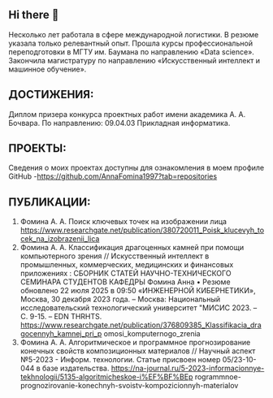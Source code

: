 ## Hi there 👋

Несколько лет работала в сфере международной логистики. В резюме указала только
релевантный опыт. Прошла курсы профессиональной переподготовки в МГТУ им. Баумана
по направлению «Data science». Закончила магистратуру по направлению «Искусственный
интеллект и машинное обучение».

## ДОСТИЖЕНИЯ:
Диплом призера конкурса проектных работ имени академика А. А. Бочвара. По
направлению: 09.04.03 Прикладная информатика.

## ПРОЕКТЫ:
Сведения о моих проектах доступны для ознакомления в моем профиле
GitHub -https://github.com/AnnaFomina1997?tab=repositories

## ПУБЛИКАЦИИ:
1. Фомина А. А. Поиск ключевых точек на изображении лица
https://www.researchgate.net/publication/380720011_Poisk_klucevyh_tocek_na_izobrazenii_lica
2. Фомина А. А. Классификация драгоценных камней при помощи компьютерного зрения //
Искусственный интеллект в промышленных, коммерческих, медицинских и финансовых
приложениях : СБОРНИК СТАТЕЙ НАУЧНО-ТЕХНИЧЕСКОГО СЕМИНАРА СТУДЕНТОВ
КАФЕДРЫ
Фомина Анна • Резюме обновлено 22 июля 2025 в 09:50
«ИНЖЕНЕРНОЙ КИБЕРНЕТИКИ», Москва, 30 декабря 2023 года. – Москва: Национальный
исследовательский технологический университет "МИСИС 2023. – С. 9-15. – EDN THRHTS.
https://www.researchgate.net/publication/376809385_Klassifikacia_dragocennyh_kamnej_pri_p
omosi_komputernogo_zrenia
3. Фомина А. А. Алгоритмическое и программное прогнозирование конечных свойств
композиционных материалов // Научный аспект №5-2023 - Информ. технологии. Статье
присвоен номер 05/23-10-044 в базе издательства.
https://na-journal.ru/5-2023-informacionnye-tekhnologii/5135-algoritmicheskoe-i%EF%BF%BEp
rogrammnoe-prognozirovanie-konechnyh-svoistv-kompozicionnyh-materialov
